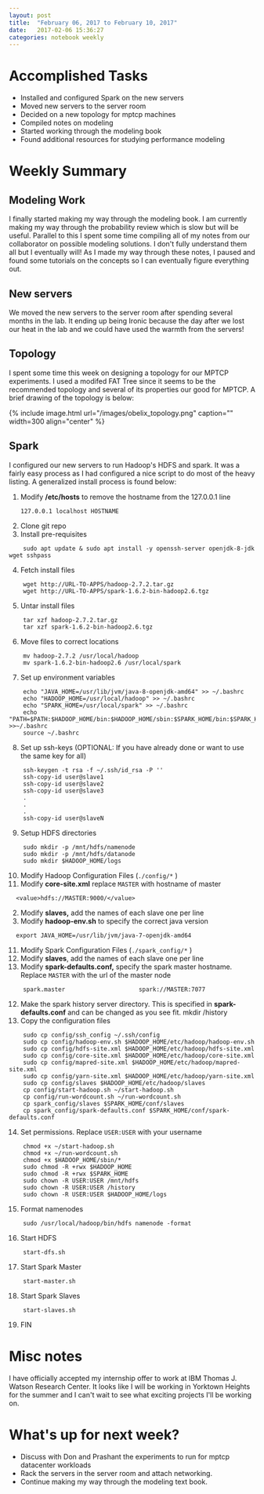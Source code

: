 ```yaml
---
layout: post
title:  "February 06, 2017 to February 10, 2017"
date:   2017-02-06 15:36:27
categories: notebook weekly
---
```


# Accomplished Tasks
- Installed and configured Spark on the new servers
- Moved new servers to the server room
- Decided on a new topology for mptcp machines
- Compiled notes on modeling
- Started working through the modeling book
- Found additional resources for studying performance modeling

# Weekly Summary
## Modeling Work
I finally started making my way through the modeling book. I am currently making my way through the probability review
which is slow but will be useful. Parallel to this I spent some time compiling all of my notes 
from our collaborator on possible modeling solutions. I don't fully understand them all but I eventually will!
As I made my way through these notes, I paused and found some tutorials on the concepts so I can eventually figure everything out.


## New servers
We moved the new servers to the server room after spending several months in the lab. It ending up being Ironic because the day after we lost our heat in the lab and we could have used the warmth from the servers! 

## Topology
I spent some time this week on designing a topology for our MPTCP experiments. I used a modifed FAT Tree since it seems to be the recommended topology and several of its properties our good for MPTCP. A brief drawing of the topology is below:

{% include image.html url="/images/obelix_topology.png" caption="" width=300 align="center" %}



## Spark
I configured our new servers to run Hadoop's HDFS and spark. It was a fairly easy process as I had configured a nice script to do most of the heavy listing. A generalized install process is found below:

1. Modify **/etc/hosts** to remove the hostname from the 127.0.0.1 line
    ```
    127.0.0.1 localhost HOSTNAME
    ```
2. Clone git repo
3. Install pre-requisites
```
    sudo apt update & sudo apt install -y openssh-server openjdk-8-jdk wget sshpass 
```
4. Fetch install files
```
    wget http://URL-TO-APPS/hadoop-2.7.2.tar.gz
    wget http://URL-TO-APPS/spark-1.6.2-bin-hadoop2.6.tgz
```
5. Untar install files
```
    tar xzf hadoop-2.7.2.tar.gz
    tar xzf spark-1.6.2-bin-hadoop2.6.tgz
```
6. Move files to correct locations
```
    mv hadoop-2.7.2 /usr/local/hadoop
    mv spark-1.6.2-bin-hadoop2.6 /usr/local/spark
```
7. Set up environment variables
```
    echo "JAVA_HOME=/usr/lib/jvm/java-8-openjdk-amd64" >> ~/.bashrc
    echo "HADOOP_HOME=/usr/local/hadoop" >> ~/.bashrc
    echo "SPARK_HOME=/usr/local/spark" >> ~/.bashrc
    echo "PATH=$PATH:$HADOOP_HOME/bin:$HADOOP_HOME/sbin:$SPARK_HOME/bin:$SPARK_HOME/sbin" >>~/.bashrc
    source ~/.bashrc
```
8. Set up ssh-keys (OPTIONAL: If you have already done or want to use the same key for all)
```
    ssh-keygen -t rsa -f ~/.ssh/id_rsa -P ''
    ssh-copy-id user@slave1
    ssh-copy-id user@slave2
    ssh-copy-id user@slave3
    .
    .
    .
    ssh-copy-id user@slaveN
```
9. Setup HDFS directories
```
    sudo mkdir -p /mnt/hdfs/namenode
    sudo mkdir -p /mnt/hdfs/datanode
    sudo mkdir $HADOOP_HOME/logs
```
10. Modify Hadoop Configuration Files (`./config/*` )
  1. Modify **core-site.xml** replace `MASTER` with hostname of master
  ```
    <value>hdfs://MASTER:9000/</value>  
  ```
  2. Modify **slaves,** add the names of each slave one per line
  3.  Modify **hadoop-env.sh** to specify the correct java version
  ```
    export JAVA_HOME=/usr/lib/jvm/java-7-openjdk-amd64
  ```
11. Modify Spark Configuration Files (`./spark_config/*` )
  1. Modify **slaves**, add the names of each slave one per line
  2. Modify **spark-defaults.conf,** specify the spark master hostname. Replace `MASTER` with the url of the master node
```
    spark.master                     spark://MASTER:7077
```
12. Make the spark history server directory. This is specified in **spark-defaults.conf** and can be changed as you see fit.
    mkdir /history
13. Copy the configuration files
```
    sudo cp config/ssh_config ~/.ssh/config
    sudo cp config/hadoop-env.sh $HADOOP_HOME/etc/hadoop/hadoop-env.sh
    sudo cp config/hdfs-site.xml $HADOOP_HOME/etc/hadoop/hdfs-site.xml
    sudo cp config/core-site.xml $HADOOP_HOME/etc/hadoop/core-site.xml
    sudo cp config/mapred-site.xml $HADOOP_HOME/etc/hadoop/mapred-site.xml
    sudo cp config/yarn-site.xml $HADOOP_HOME/etc/hadoop/yarn-site.xml
    sudo cp config/slaves $HADOOP_HOME/etc/hadoop/slaves
    cp config/start-hadoop.sh ~/start-hadoop.sh
    cp config/run-wordcount.sh ~/run-wordcount.sh
    cp spark_config/slaves $SPARK_HOME/conf/slaves
    cp spark_config/spark-defaults.conf $SPARK_HOME/conf/spark-defaults.conf
```
14. Set permissions. Replace `USER:USER` with your username
```
    chmod +x ~/start-hadoop.sh
    chmod +x ~/run-wordcount.sh
    chmod +x $HADOOP_HOME/sbin/*
    sudo chmod -R +rwx $HADOOP_HOME
    sudo chmod -R +rwx $SPARK_HOME
    sudo chown -R USER:USER /mnt/hdfs
    sudo chown -R USER:USER /history
    sudo chown -R USER:USER $HADOOP_HOME/logs
```
15. Format namenodes
```
    sudo /usr/local/hadoop/bin/hdfs namenode -format
```
16. Start HDFS
```
    start-dfs.sh
```
17. Start Spark Master
```
    start-master.sh
```
18. Start Spark Slaves
```
    start-slaves.sh
``` 
19. FIN

# Misc notes

I have officially accepted my internship offer to work at IBM Thomas J. Watson Research Center. 
It looks like I will be working in Yorktown Heights for the summer and I can't wait to see what exciting 
projects I'll be working on.


# What's  up for next week?
- Discuss with Don and Prashant the experiments to run for mptcp datacenter workloads
- Rack the servers in the server room and attach networking.
- Continue making my way through the modeling text book.